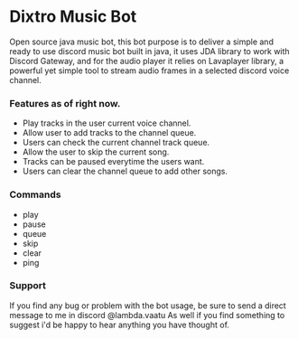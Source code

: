 # Dixtro Music Bot
Open source java music bot, this bot purpose is 
to deliver a simple and ready to use discord music bot built in java,
it uses JDA library to work with Discord Gateway, and for the audio player
it relies on Lavaplayer library, a powerful yet simple tool to stream audio frames
in a selected discord voice channel.

### Features as of right now.
- Play tracks in the user current voice channel.
- Allow user to add tracks to the channel queue.
- Users can check the current channel track queue.
- Allow the user to skip the current song.
- Tracks can be paused everytime the users want.
- Users can clear the channel queue to add other songs.

### Commands
- play
- pause
- queue
- skip
- clear
- ping

### Support
If you find any bug or problem with the bot usage, 
be sure to send a direct message to me in discord @lambda.vaatu
As well if you find something to suggest 
i'd be happy to hear anything you have thought of.
